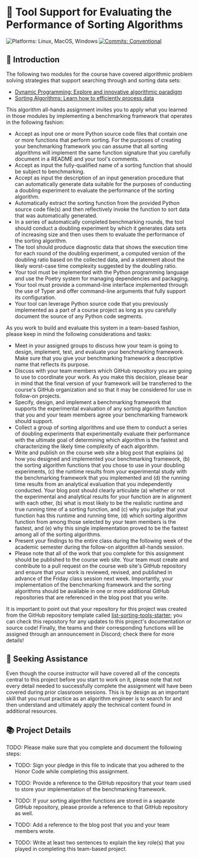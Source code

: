 # 🔬 Tool Support for Evaluating the Performance of Sorting Algorithms

![Platforms: Linux, MacOS, Windows](https://img.shields.io/badge/Platform-Linux%20%7C%20MacOS%20%7C%20Windows-blue.svg)
[![Commits: Conventional](https://img.shields.io/badge/Commits-Conventional-blue.svg)](https://www.conventionalcommits.org/en/v1.0.0/)

## 🏁 Introduction

The following two modules for the course have covered algorithmic problem
solving strategies that support searching through and sorting data sets:

- [Dynamic Programming: Explore and innovative algorithmic paradigm](https://algorithmology.org/schedule/weekten/) 
- [Sorting Algorithms: Learn how to efficiently process data](https://algorithmology.org/schedule/weekeleven/)

This algorithm all-hands assignment invites you to apply what you learned in
those modules by implementing a benchmarking framework that operates in the
following fashion:

- Accept as input one or more Python source code files that contain one or more
functions that perform sorting. For the purposes of creating your benchmarking
framework you can assume that all sorting algorithms will implement the same
function signature that you carefully document in a README and your tool's
comments.
- Accept as input the fully-qualified name of a sorting function that should be
subject to benchmarking.
- Accept as input the description of an input generation procedure that can
automatically generate data suitable for the purposes of conducting a doubling
experiment to evaluate the performance of the sorting algorithm.
- Automatically extract the sorting function from the provided Python source
code file(s) and then reflectively invoke the function to sort data that was
automatically generated.
- In a series of automatically completed benchmarking rounds, the tool should
conduct a doubling experiment by which it generates data sets of increasing size
and then uses them to evaluate the performance of the sorting algorithm.
- The tool should produce diagnostic data that shows the execution time for each
round of the doubling experiment, a computed version of the doubling ratio based
on the collected data, and a statement about the likely worst-case time
complexity suggested by the doubling ratio.
- Your tool must be implemented with the Python programming language and use the
Poetry system for managing dependencies and packaging.
- Your tool must provide a command-line interface implemented through the use of
Typer and offer command-line arguments that fully support its configuration.
- Your tool can leverage Python source code that you previously implemented as a
part of a course project as long as you carefully document the source of any
Python code segments.

As you work to build and evaluate this system in a team-based fashion, please
keep in mind the following considerations and tasks:

- Meet in your assigned groups to discuss how your team is going to design,
implement, test, and evaluate your benchmarking framework. Make sure that you
give your benchmarking framework a descriptive name that reflects its purpose.
- Discuss with your team members which GitHub repository you are going to use to
coordinate your work. As you make this decision, please bear in mind that the
final version of your framework will be transferred to the course's GitHub
organization and so that it may be considered for use in follow-on projects.
- Specify, design, and implement a benchmarking framework that supports the
experimental evaluation of any sorting algorithm function that you and your team
members agree your benchmarking framework should support.
- Collect a group of sorting algorithms and use them to conduct a series of
doubling experiments that experimentally evaluate their performance with the
ultimate goal of determining which algorithm is the fastest and characterizing
the likely time complexity of each algorithm.
- Write and publish on the course web site a blog post that explains (a) how you
designed and implemented your benchmarking framework, (b) the sorting algorithm
functions that you chose to use in your doubling experiments, (c) the runtime
results from your experimental study with the benchmarking framework that you
implemented and (d) the running time results from an analytical evaluation that
you independently conducted. Your blog post should clearly articulate (a)
whether or not the experimental and analytical results for your function are in
alignment with each other, (b) what is most likely to be the realistic runtime
and true running time of a sorting function, and (c) why you judge that your
function has this runtime and running time, (d) which sorting algorithm function
from among those selected by your team members is the fastest, and (e) why this
single implementation proved to be the fastest among all of the sorting
algorithms.
- Present your findings to the entire class during the following week of the
academic semester during the follow-on algorithm all-hands session.
- Please note that all of the work that you complete for this assignment should
be published to the course web site. Your team must create and contribute to a
pull request on the course web site's GitHub repository and ensure that your
work is reviewed, revised, and published in advance of the Friday class session
next week. Importantly, your implementation of the benchmarking framework and
the sorting algorithms should be available in one or more additional GitHub
repositories that are referenced in the blog post that you write.

It is important to point out that your repository for this project was created
from the GitHub repository template called
[list-sorting-tools-starter](https://github.com/Algorithmology/list-sorting-tools-starter);
you can check this repository for any updates to this project's documentation or
source code! Finally, the teams and their corresponding functions will be
assigned through an announcement in Discord; check there for more details!

## 🤝 Seeking Assistance

Even though the course instructor will have covered all of the concepts central
to this project before you start to work on it, please note that not every
detail needed to successfully complete the assignment will have been covered
during prior classroom sessions. This is by design as an important skill that
you must practice as an algorithm engineer is to search for and then understand
and ultimately apply the technical content found in additional resources.

## 📚 Project Details

TODO: Please make sure that you complete and document the following steps:

- TODO: Sign your pledge in this file to indicate that you adhered to the Honor
Code while completing this assignment.

- TODO: Provide a reference to the GitHub repository that your team used to
store your implementation of the benchmarking framework.

- TODO: If your sorting algorithm functions are stored in a separate GitHub
repository, please provide a reference to that GitHub repository as well.

- TODO: Add a reference to the blog post that you and your team members wrote.

- TODO: Write at least two sentences to explain the key role(s) that you played
in completing this team-based project.
